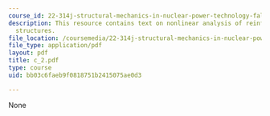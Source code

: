 ```yaml
---
course_id: 22-314j-structural-mechanics-in-nuclear-power-technology-fall-2006
description: This resource contains text on nonlinear analysis of reinforced concentrate
  structures.
file_location: /coursemedia/22-314j-structural-mechanics-in-nuclear-power-technology-fall-2006/bb03c6faeb9f0818751b2415075ae0d3_c_2.pdf
file_type: application/pdf
layout: pdf
title: c_2.pdf
type: course
uid: bb03c6faeb9f0818751b2415075ae0d3

---
```

None